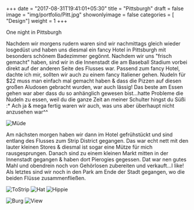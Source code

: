 +++
date = "2017-08-31T19:41:01+05:30"
title = "Pittsburgh"
draft = false
image = "img/portfolio/Pitt.jpg"
showonlyimage = false
categories = [ "Design"]
weight = 1
+++

One night in Pittsburgh

<!--more--> 

Nachdem wir morgens rudern waren sind wir nachmittags gleich wieder losgedüst und haben uns diesmal ein fancy Hotel in Pittsburgh mit besonders schönem Badezimmer gegönnt. Nachdem wir uns "frisch gemacht" haben, sind wir in die Innenstadt die am Baseball Stadium vorbei direkt auf der anderen Seite des Flusses war. Passend zum fancy Hotel, dachte ich mir, sollten wir auch zu einem fancy Italiener gehen. Nudeln für $22 muss man einfach mal gemacht haben & dass die Pizzen auf diesen großen Aludosen gebracht wurden, war auch lässig! Das beste am Essen gehen war aber dass du so anhänglich gewesen bist...hatte Probleme die Nudeln zu essen, weil du die ganze Zeit an meiner Schulter hingst du Süßi :* 
Ach ja & mega fertig waren wir auch, was uns aber überhaupt nicht anzusehen war^^

![Müde](/img/mude.jpg "Müde aber happy")

Am nächsten morgen haben wir dann im Hotel gefrühstückt und sind entlang des Flusses zum Strip District gegangen. Das war echt nett mit den lauter kleinen Stores & diesmal ist sogar eine Mütze für mich rausgesprungen. Danach sind zu einem kleinen Markt mitten in der Innenstadt gegangen & haben dort Pierogies gegessen. Dat war nen gutes Mahl und obendrein noch von Gehörlosen zubereiten und verkauft...I like! Als letztes sind wir noch in den Park am Ende der Stadt gegangen, wo die beiden Flüsse zusammenfließen. 

![ToStrip](/img/river.jpg) ![Hat](/img/hat.jpg "USA") ![Hippie](/img/hippie.jpg "Peaceeee") 

![Burg](/img/burg.jpg) ![View](/img/view.jpg "Stadt der vielen Brücken") 


